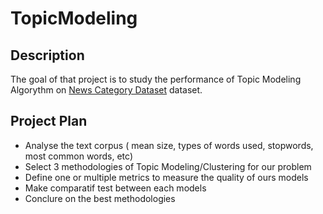 # TopicModeling

## Description

The goal of that project is to study the performance of Topic Modeling Algorythm on <a href="https://www.kaggle.com/rmisra/news-category-dataset">News Category Dataset</a> dataset.

## Project Plan

- Analyse the text corpus ( mean size, types of words used, stopwords, most common words, etc)
- Select 3 methodologies of Topic Modeling/Clustering for our problem
- Define one or multiple metrics to measure the quality of ours models
- Make comparatif test between each models
- Conclure on the best methodologies

